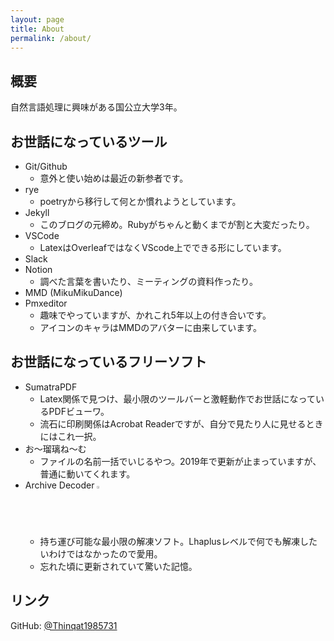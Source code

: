 ```yaml
---
layout: page
title: About
permalink: /about/
---
```


## 概要

自然言語処理に興味がある国公立大学3年。

## お世話になっているツール

- Git/Github
    - 意外と使い始めは最近の新参者です。
- rye
    - poetryから移行して何とか慣れようとしています。
- Jekyll
    - このブログの元締め。Rubyがちゃんと動くまでが割と大変だったり。
- VSCode
    - LatexはOverleafではなくVScode上でできる形にしています。
- Slack
- Notion
    - 調べた言葉を書いたり、ミーティングの資料作ったり。
- MMD (MikuMikuDance)
- Pmxeditor
    - 趣味でやっていますが、かれこれ5年以上の付き合いです。
    - アイコンのキャラはMMDのアバターに由来しています。

## お世話になっているフリーソフト
- SumatraPDF
    - Latex関係で見つけ、最小限のツールバーと激軽動作でお世話になっているPDFビューワ。
    - 流石に印刷関係はAcrobat Readerですが、自分で見たり人に見せるときにはこれ一択。
- お～瑠璃ね～む
    - ファイルの名前一括でいじるやつ。2019年で更新が止まっていますが、普通に動いてくれます。
- Archive Decoder <img src="https://forest.watch.impress.co.jp/library/img/file/10820/icon.gif" width="2%">
    - 持ち運び可能な最小限の解凍ソフト。Lhaplusレベルで何でも解凍したいわけではなかったので愛用。
    - 忘れた頃に更新されていて驚いた記憶。


## リンク
GitHub: [@Thinqat1985731](https://github.com/Thinqat1985731)
